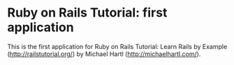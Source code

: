 # Ruby on Rails Tutorial: first application

This is the first application for Ruby on Rails Tutorial: Learn Rails by Example (http://railstutorial.org/) by Michael Hartl (http://michaelhartl.com/).